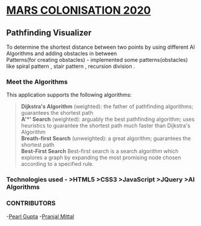 # **[MARS COLONISATION 2020](http://microsoft.acehacker.com/mars)**<br/>

## **Pathfinding Visualizer**<br/>
To determine the shortest distance between two points by using different AI Algorithms and adding obstacles in between <br/>
Patterns(for creating obstacles) - implemented some patterns(obstacles) like spiral pattern , stair pattern , recursion division . 


### **Meet the Algorithms**<br/>
This application supports the following algorithms:<br/>

>**Dijkstra's Algorithm** (weighted): the father of pathfinding algorithms; guarantees the shortest path<br/>
>**A'*' Search** (weighted): arguably the best pathfinding algorithm; uses heuristics to guarantee the shortest path much faster than Dijkstra's Algorithm<br/>
>**Breath-first Search** (unweighted): a great algorithm; guarantees the shortest path<br/>
>**Best-First Search**  Best-first search is a search algorithm which explores a graph by
expanding the most promising node chosen according to a specified rule.<br/>

### **Technologies used** - >HTML5 >CSS3 >JavaScript >JQuery >AI Algorithms<br/>

### **CONTRIBUTORS**<br>
-[Pearl Gupta](https://github.com/pearlgupta2000) 
-[Pranjal Mittal](https://github.com/pranjal021)





 
                  
                   
